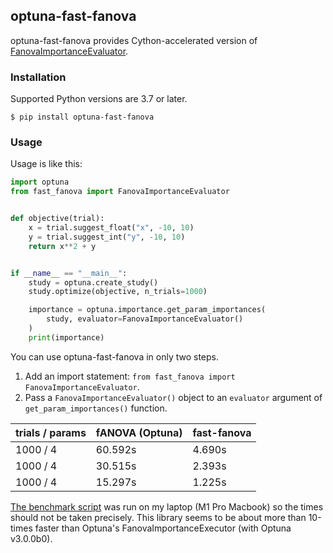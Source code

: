 ## optuna-fast-fanova

optuna-fast-fanova provides Cython-accelerated version of [FanovaImportanceEvaluator](https://optuna.readthedocs.io/en/stable/reference/generated/optuna.importance.FanovaImportanceEvaluator.html#optuna.importance.FanovaImportanceEvaluator).

### Installation

Supported Python versions are 3.7 or later.

```
$ pip install optuna-fast-fanova
```

### Usage

Usage is like this:

```python
import optuna
from fast_fanova import FanovaImportanceEvaluator


def objective(trial):
    x = trial.suggest_float("x", -10, 10)
    y = trial.suggest_int("y", -10, 10)
    return x**2 + y


if __name__ == "__main__":
    study = optuna.create_study()
    study.optimize(objective, n_trials=1000)

    importance = optuna.importance.get_param_importances(
        study, evaluator=FanovaImportanceEvaluator()
    )
    print(importance)
```

You can use optuna-fast-fanova in only two steps.

1. Add an import statement: `from fast_fanova import FanovaImportanceEvaluator`.
2. Pass a `FanovaImportanceEvaluator()` object to an `evaluator` argument of `get_param_importances()` function.

| trials / params | fANOVA (Optuna) | fast-fanova | 
|-----------------|-----------------|-------------|
| 1000 / 4        | 60.592s         | 4.690s      |
| 1000 / 4        | 30.515s         | 2.393s      |
| 1000 / 4        | 15.297s         | 1.225s      |

[The benchmark script](./benchmark.py) was run on my laptop (M1 Pro Macbook) so the times should not be taken precisely.
This library seems to be about more than 10-times faster than Optuna's FanovaImportanceExecutor (with Optuna v3.0.0b0).

